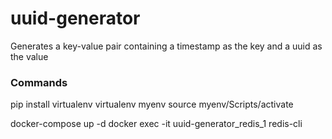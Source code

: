 # uuid-generator

Generates a key-value pair containing a timestamp as the key and a uuid as the value

### Commands

pip install virtualenv
virtualenv myenv
source myenv/Scripts/activate

docker-compose up -d
docker exec -it uuid-generator_redis_1 redis-cli
